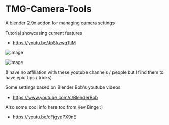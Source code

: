 # TMG-Camera-Tools
A blender 2.9x addon for managing camera settings

Tutorial showcasing current features
* https://youtu.be/JpSkzwqTtiM

![image](https://user-images.githubusercontent.com/11281480/134485807-fce85bbb-891a-4a89-bca0-fe797f80c5b5.png)

![image](https://user-images.githubusercontent.com/11281480/134486572-9303f8b6-f96e-4784-a87e-ff510dea3de6.png)

(I have no affiliation with these youtube channels / people but I find them to have epic tips / tricks)

Some settings based on Blender Bob's youtube videos
* https://www.youtube.com/c/BlenderBob

Also some cool info here too from Kev Binge :)
* https://youtu.be/cFjgypPX9nE
